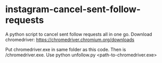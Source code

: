 # instagram-cancel-sent-follow-requests
A python script to cancel sent follow requests all in one go.
Download chromedriver:
https://chromedriver.chromium.org/downloads

Put chromedriver.exe in same folder as this code.
Then <path-to-chromedriver> is <location-of-folder>/chromedriver.exe.
Use python unfollow.py <your-insta-username> <your-insta-password> <path-to-chromedriver.exe>
